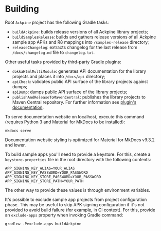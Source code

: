 Building
========

Root `Ackpine` project has the following Gradle tasks:

- `buildAckpine`: builds release versions of all Ackpine library projects;
- `buildSamplesRelease`: builds and gathers release versions of all Ackpine sample app APKs and R8 mappings into `/samples-release` directory;
- `releaseChangelog`: extracts changelog for the last release from `/docs/changelog.md` file to `changelog.txt`.

Other useful tasks provided by third-party Gradle plugins:

- `dokkaHtmlMultiModule`: generates API documentation for the library projects and places it into `/docs/api` directory;
- `apiCheck`: validates public API surface of the library projects against dumps;
- `apiDump`: dumps public API surface of the library projects;
- `publishAndReleaseToMavenCentral`: publishes the library projects to Maven Central repository. For further information see [plugin's documentation](https://vanniktech.github.io/gradle-maven-publish-plugin/central/#secrets).

To serve documentation website on localhost, execute this command (requires Python 3 and Material for MkDocs to be installed):
```
mkdocs serve
```
Documentation website styling is optimized for Material for MkDocs v9.3.2 and lower.

To build sample apps you'll need to provide a keystore. For this, create a `keystore.properties` file in the root directory with the following contents:
```properties
APP_SIGNING_KEY_ALIAS=YOUR_ALIAS
APP_SIGNING_KEY_PASSWORD=YOUR_PASSWORD
APP_SIGNING_KEY_STORE_PASSWORD=YOUR_PASSWORD
APP_SIGNING_KEY_STORE_PATH=YOUR_PATH
```
The other way to provide these values is through environment variables.

It's possible to exclude sample app projects from project configuration phase. This may be useful to skip APK signing configuration if it's not provided to avoid build failure (for example, in CI context). For this, provide an `exclude-apps` property when invoking Gradle command:
```
gradlew -Pexclude-apps buildAckpine
```